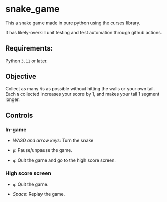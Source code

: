 # snake_game

This a snake game made in pure python using the curses library.

It has likely-overkill unit testing and test automation through github actions.

## Requirements:

Python `3.11` or later.

## Objective

Collect as many `N`s as possible without hitting the walls or your own tail. Each `N` collected increases your score by 1, and makes your tail 1 segment longer.

## Controls

### In-game

* *WASD and arrow keys*: Turn the snake

* `p`: Pause/unpause the game.

* `q`: Quit the game and go to the high score screen.

### High score screen

* `q`: Quit the game.

* *Space*: Replay the game.
